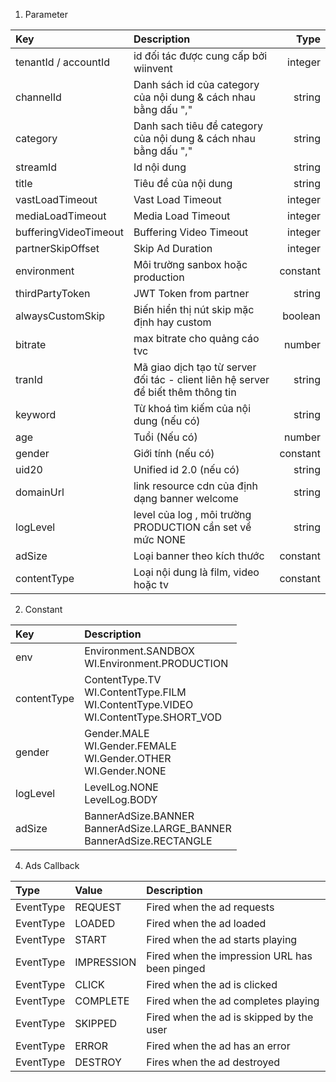 1. Parameter

| Key                   | Description                                                                       |       Type |
|:----------------------|:----------------------------------------------------------------------------------|-----------:|
| tenantId / accountId  | id đối tác được cung cấp bởi wiinvent                                             |    integer |
| channelId             | Danh sách id của category của nội dung & cách nhau bằng dấu ","                   |     string |
| category              | Danh sach tiêu đề category của nội dung & cách nhau bằng dấu ","                  |     string |
| streamId              | Id nội dung                                                                       |     string |
| title                 | Tiêu đề của nội dung                                                              |     string |
| vastLoadTimeout       | Vast Load Timeout                                                                 |    integer |
| mediaLoadTimeout      | Media Load Timeout                                                                |    integer |
| bufferingVideoTimeout | Buffering Video Timeout                                                           |    integer |                                  
| partnerSkipOffset     | Skip Ad Duration                                                                  |    integer |                                  
| environment           | Môi trường sanbox hoặc production                                                 |   constant |
| thirdPartyToken       | JWT Token from partner                                                            |     string |
| alwaysCustomSkip      | Biến hiển thị nút skip mặc định hay custom                                        |    boolean |
| bitrate               | max bitrate cho quảng cáo tvc                                                     |     number |
| tranId                | Mã giao dịch tạo từ server đối tác - client liên hệ server để biết thêm thông tin |     string |
| keyword               | Từ khoá tìm kiếm của nội dung (nếu có)                                            |     string |
| age                   | Tuổi (Nếu có)                                                                     |     number |
| gender                | Giới tính (nếu có)                                                                |   constant |
| uid20                 | Unified id 2.0 (nếu có)                                                           |     string |
| domainUrl             | link resource cdn của định dạng banner welcome                                    |     string |
| logLevel              | level của log , môi trường PRODUCTION cần set về mức NONE                         |     string |
| adSize                | Loại banner theo kích thước                                                       |   constant |
| contentType           | Loại nội dung là film, video hoặc tv                                              |   constant |

2. Constant

| Key         | Description                                                                        |
|:------------|:-----------------------------------------------------------------------------------|
| env         | Environment.SANDBOX <br/> WI.Environment.PRODUCTION                                |
| contentType | ContentType.TV <br/>WI.ContentType.FILM <br/>WI.ContentType.VIDEO <br/>WI.ContentType.SHORT_VOD                  |
| gender      | Gender.MALE <br/>WI.Gender.FEMALE <br/>WI.Gender.OTHER <br/>WI.Gender.NONE         |
| logLevel    | LevelLog.NONE <br/> LevelLog.BODY                                                  |
| adSize      | BannerAdSize.BANNER <br/> BannerAdSize.LARGE_BANNER <br/> BannerAdSize.RECTANGLE   |

4. Ads Callback

| Type      | Value      | Description                                   |
|:----------|:-----------|:----------------------------------------------|
| EventType | REQUEST    | Fired when the ad requests                    |
| EventType | LOADED     | Fired when the ad loaded                      |
| EventType | START      | Fired when the ad starts playing              |
| EventType | IMPRESSION | Fired when the impression URL has been pinged |
| EventType | CLICK      | Fired when the ad is clicked                  |
| EventType | COMPLETE   | Fired when the ad completes playing           |
| EventType | SKIPPED    | Fired when the ad is skipped by the user      |
| EventType | ERROR      | Fired when the ad has an error                |
| EventType | DESTROY    | Fires when the ad destroyed                   |

